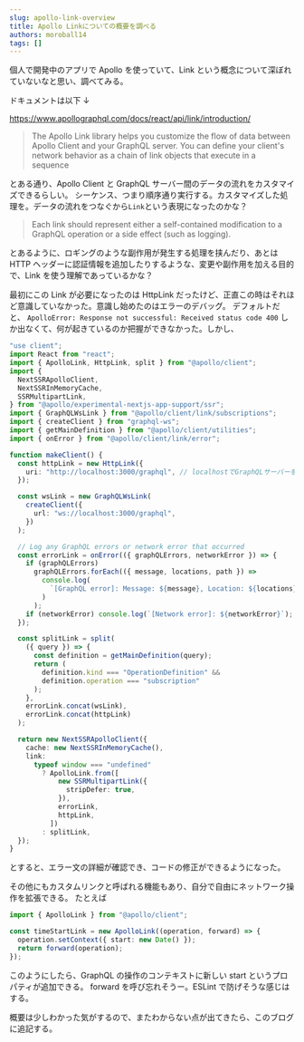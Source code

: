 ```yaml
---
slug: apollo-link-overview
title: Apollo Linkについての概要を調べる
authors: moroball14
tags: []
---
```


個人で開発中のアプリで Apollo を使っていて、Link という概念について深ぼれていないなと思い、調べてみる。

<!--truncate-->

ドキュメントは以下 ↓

https://www.apollographql.com/docs/react/api/link/introduction/

> The Apollo Link library helps you customize the flow of data between Apollo Client and your GraphQL server. You can define your client's network behavior as a chain of link objects that execute in a sequence

とある通り、Apollo Client と GraphQL サーバー間のデータの流れをカスタマイズできるらしい。
シーケンス、つまり順序通り実行する。カスタマイズした処理を。データの流れをつなぐから`Link`という表現になったのかな？

> Each link should represent either a self-contained modification to a GraphQL operation or a side effect (such as logging).

とあるように、ロギングのような副作用が発生する処理を挟んだり、あとは HTTP ヘッダーに認証情報を追加したりするような、変更や副作用を加える目的で、Link を使う理解であっているかな？

最初にこの Link が必要になったのは HttpLink だったけど、正直この時はそれほど意識していなかった。意識し始めたのはエラーのデバッグ。
デフォルトだと、 `ApolloError: Response not successful: Received status code 400` しか出なくて、何が起きているのか把握ができなかった。しかし、

```ts
"use client";
import React from "react";
import { ApolloLink, HttpLink, split } from "@apollo/client";
import {
  NextSSRApolloClient,
  NextSSRInMemoryCache,
  SSRMultipartLink,
} from "@apollo/experimental-nextjs-app-support/ssr";
import { GraphQLWsLink } from "@apollo/client/link/subscriptions";
import { createClient } from "graphql-ws";
import { getMainDefinition } from "@apollo/client/utilities";
import { onError } from "@apollo/client/link/error";

function makeClient() {
  const httpLink = new HttpLink({
    uri: "http://localhost:3000/graphql", // localhostでGraphQLサーバーを立てている前提
  });

  const wsLink = new GraphQLWsLink(
    createClient({
      url: "ws://localhost:3000/graphql",
    })
  );

  // Log any GraphQL errors or network error that occurred
  const errorLink = onError(({ graphQLErrors, networkError }) => {
    if (graphQLErrors)
      graphQLErrors.forEach(({ message, locations, path }) =>
        console.log(
          `[GraphQL error]: Message: ${message}, Location: ${locations}, Path: ${path}`
        )
      );
    if (networkError) console.log(`[Network error]: ${networkError}`);
  });

  const splitLink = split(
    ({ query }) => {
      const definition = getMainDefinition(query);
      return (
        definition.kind === "OperationDefinition" &&
        definition.operation === "subscription"
      );
    },
    errorLink.concat(wsLink),
    errorLink.concat(httpLink)
  );

  return new NextSSRApolloClient({
    cache: new NextSSRInMemoryCache(),
    link:
      typeof window === "undefined"
        ? ApolloLink.from([
            new SSRMultipartLink({
              stripDefer: true,
            }),
            errorLink,
            httpLink,
          ])
        : splitLink,
  });
}
```

とすると、エラー文の詳細が確認でき、コードの修正ができるようになった。

その他にもカスタムリンクと呼ばれる機能もあり、自分で自由にネットワーク操作を拡張できる。
たとえば

```ts
import { ApolloLink } from "@apollo/client";

const timeStartLink = new ApolloLink((operation, forward) => {
  operation.setContext({ start: new Date() });
  return forward(operation);
});
```

このようにしたら、GraphQL の操作のコンテキストに新しい start というプロパティが追加できる。
forward を呼び忘れそうー。ESLint で防げそうな感じはする。

概要は少しわかった気がするので、またわからない点が出てきたら、このブログに追記する。
